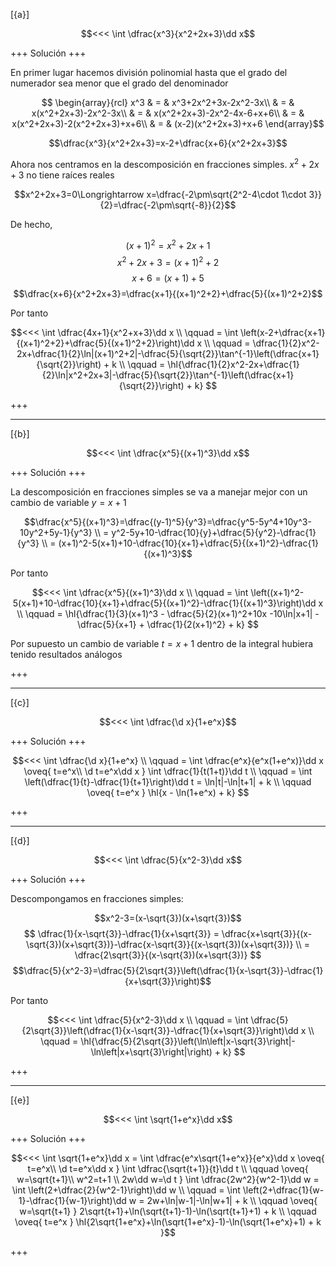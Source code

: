 [{a}]

$$<<< \int \dfrac{x^3}{x^2+2x+3}\dd x$$

+++
Solución
+++

En primer lugar hacemos división polinomial hasta que el grado del numerador sea menor que el grado del denominador

$$
\begin{array}{rcl}
x^3 & = & x^3+2x^2+3x-2x^2-3x\\
& = & x(x^2+2x+3)-2x^2-3x\\
& = & x(x^2+2x+3)-2x^2-4x-6+x+6\\
& = & x(x^2+2x+3)-2(x^2+2x+3)+x+6\\
& = & (x-2)(x^2+2x+3)+x+6
\end{array}$$

$$\dfrac{x^3}{x^2+2x+3}=x-2+\dfrac{x+6}{x^2+2x+3}$$

Ahora nos centramos en la descomposición en fracciones simples. $x^2+2x+3$ no tiene raíces reales

$$x^2+2x+3=0\Longrightarrow x=\dfrac{-2\pm\sqrt{2^2-4\cdot 1\cdot 3}}{2}=\dfrac{-2\pm\sqrt{-8}}{2}$$

De hecho,

$$(x+1)^2=x^2+2x+1$$
$$x^2+2x+3=(x+1)^2+2$$
$$x+6=(x+1)+5$$
$$\dfrac{x+6}{x^2+2x+3}=\dfrac{x+1}{(x+1)^2+2}+\dfrac{5}{(x+1)^2+2}$$

Por tanto

$$<<< 
\int \dfrac{4x+1}{x^2+x+3}\dd x
\\ \qquad
= \int \left(x-2+\dfrac{x+1}{(x+1)^2+2}+\dfrac{5}{(x+1)^2+2}\right)\dd x
\\ \qquad
= \dfrac{1}{2}x^2-2x+\dfrac{1}{2}\ln|(x+1)^2+2|-\dfrac{5}{\sqrt{2}}\tan^{-1}\left(\dfrac{x+1}{\sqrt{2}}\right) + k
\\ \qquad
= \hl{\dfrac{1}{2}x^2-2x+\dfrac{1}{2}\ln|x^2+2x+3|-\dfrac{5}{\sqrt{2}}\tan^{-1}\left(\dfrac{x+1}{\sqrt{2}}\right) + k}
$$

+++

---
[{b}]

$$<<< \int \dfrac{x^5}{(x+1)^3}\dd x$$

+++
Solución
+++

La descomposición en fracciones simples se va a manejar mejor con un cambio de variable $y=x+1$

$$\dfrac{x^5}{(x+1)^3}=\dfrac{(y-1)^5}{y^3}=\dfrac{y^5-5y^4+10y^3-10y^2+5y-1}{y^3} \\ 
= y^2-5y+10-\dfrac{10}{y}+\dfrac{5}{y^2}-\dfrac{1}{y^3} \\
= (x+1)^2-5(x+1)+10-\dfrac{10}{x+1}+\dfrac{5}{(x+1)^2}-\dfrac{1}{(x+1)^3}$$

Por tanto

$$<<< 
\int \dfrac{x^5}{(x+1)^3}\dd x
\\ \qquad
= \int \left((x+1)^2-5(x+1)+10-\dfrac{10}{x+1}+\dfrac{5}{(x+1)^2}-\dfrac{1}{(x+1)^3}\right)\dd x
\\ \qquad
= \hl{\dfrac{1}{3}(x+1)^3 - \dfrac{5}{2}(x+1)^2+10x -10\ln|x+1| - \dfrac{5}{x+1} + \dfrac{1}{2(x+1)^2} + k}
$$

Por supuesto un cambio de variable $t=x+1$ dentro de la integral hubiera tenido resultados análogos

+++

---
[{c}]

$$<<< \int \dfrac{\d x}{1+e^x}$$

+++
Solución
+++

$$<<< 
\int \dfrac{\d x}{1+e^x}
\\ \qquad
= \int \dfrac{e^x}{e^x(1+e^x)}\dd x
\oveq{ t=e^x\\ \d t=e^x\dd x }
\int \dfrac{1}{t(1+t)}\dd t
\\ \qquad
= \int \left(\dfrac{1}{t}-\dfrac{1}{t+1}\right)\dd t
= \ln|t|-\ln|t+1| + k 
\\ \qquad
\oveq{ t=e^x }
\hl{x - \ln(1+e^x) + k}
$$

+++

---
[{d}]

$$<<< \int \dfrac{5}{x^2-3}\dd x$$

+++
Solución
+++

Descompongamos en fracciones simples:

$$x^2-3=(x-\sqrt{3})(x+\sqrt{3})$$
$$
\dfrac{1}{x-\sqrt{3}}-\dfrac{1}{x+\sqrt{3}}
= \dfrac{x+\sqrt{3}}{(x-\sqrt{3})(x+\sqrt{3})}-\dfrac{x-\sqrt{3}}{(x-\sqrt{3})(x+\sqrt{3})} \\
= \dfrac{2\sqrt{3}}{(x-\sqrt{3})(x+\sqrt{3})}
$$
$$\dfrac{5}{x^2-3}=\dfrac{5}{2\sqrt{3}}\left(\dfrac{1}{x-\sqrt{3}}-\dfrac{1}{x+\sqrt{3}}\right)$$


Por tanto

$$<<< 
\int \dfrac{5}{x^2-3}\dd x
\\ \qquad
= \int \dfrac{5}{2\sqrt{3}}\left(\dfrac{1}{x-\sqrt{3}}-\dfrac{1}{x+\sqrt{3}}\right)\dd x
\\ \qquad
= \hl{\dfrac{5}{2\sqrt{3}}\left(\ln\left|x-\sqrt{3}\right|-\ln\left|x+\sqrt{3}\right|\right) + k}
$$

+++

---
[{e}]

$$<<< \int \sqrt{1+e^x}\dd x$$

+++
Solución
+++

$$<<< 
\int \sqrt{1+e^x}\dd x
= \int \dfrac{e^x\sqrt{1+e^x}}{e^x}\dd x
\oveq{ t=e^x\\ \d t=e^x\dd x }
\int \dfrac{\sqrt{t+1}}{t}\dd t
\\ \qquad
\oveq{ w=\sqrt{t+1}\\ w^2=t+1 \\ 2w\dd w=\d t }
\int \dfrac{2w^2}{w^2-1}\dd w
= \int \left(2+\dfrac{2}{w^2-1}\right)\dd w
\\ \qquad
= \int \left(2+\dfrac{1}{w-1}-\dfrac{1}{w-1}\right)\dd w
= 2w+\ln|w-1|-\ln|w+1| + k 
\\ \qquad
\oveq{ w=\sqrt{t+1} }
2\sqrt{t+1}+\ln(\sqrt{t+1}-1)-\ln(\sqrt{t+1}+1) + k 
\\ \qquad
\oveq{ t=e^x }
\hl{2\sqrt{1+e^x}+\ln(\sqrt{1+e^x}-1)-\ln(\sqrt{1+e^x}+1) + k }$$

+++